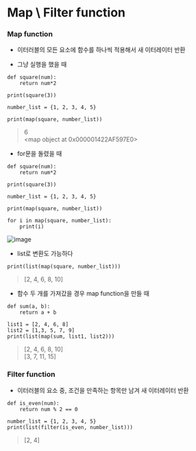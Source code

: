 Map \ Filter function
==

### Map function
+ 이터러블의 모든 요소에 함수를 하나씩 적용해서 새 이터레이터 반환

+ 그냥 실행을 했을 때
```
def square(num):
    return num*2

print(square(3))

number_list = {1, 2, 3, 4, 5}

print(map(square, number_list))
```
> 6   
> <map object at 0x000001422AF597E0>


+ for문을 돌렸을 때
```
def square(num):
    return num*2

print(square(3))

number_list = {1, 2, 3, 4, 5}

print(map(square, number_list))

for i in map(square, number_list):
    print(i)
```
![image](https://github.com/user-attachments/assets/dd670872-c925-4348-bd1c-306a8e5691e2)

+ list로 변환도 가능하다
```
print(list(map(square, number_list)))
```
> [2, 4, 6, 8, 10]

+ 함수 두 개를 가져갔을 경우 map function을 만들 때
```
def sum(a, b):
    return a + b

list1 = [2, 4, 6, 8]
list2 = [1,3, 5, 7, 9]
print(list(map(sum, list1, list2)))
```
>[2, 4, 6, 8, 10]   
>[3, 7, 11, 15]


### Filter function 
+ 이터러블의 요소 중, 조건을 만족하는 항목만 남겨 새 이터레이터 반환

```
def is_even(num):
    return num % 2 == 0

number_list = {1, 2, 3, 4, 5}
print(list(filter(is_even, number_list)))
```
> [2, 4]
